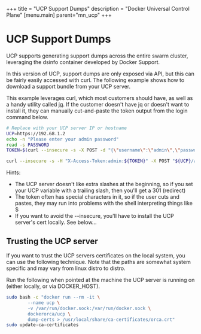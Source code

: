 +++
title = "UCP Support Dumps"
description = "Docker Universal Control Plane"
[menu.main]
parent="mn_ucp"
+++

# UCP Support Dumps

UCP supports generating support dumps across the entire swarm cluster,
leveraging the dsinfo container developed by Docker Support.

In this version of UCP, support dumps are only exposed via API, but this can be
fairly easily accessed with curl.  The following example shows how to download a
support bundle from your UCP server.

This example leverages curl, which most customers should have, as well
as a handy utility called [jq](https://stedolan.github.io/jq/).  If the
customer doesn't have jq or doesn't want to install it, they can manually
cut-and-paste the token output from the login command below.


```bash
# Replace with your UCP server IP or hostname
UCP=https://192.68.1.2
echo -n "Please enter your admin password"
read -s PASSWORD
TOKEN=$(curl --insecure -s -X POST -d "{\"username\":\"admin\",\"password\":\"${PASSWORD}\"}" "${UCP}/auth/login" | jq -r '.auth_token')

curl --insecure -s -H "X-Access-Token:admin:${TOKEN}" -X POST "${UCP}/api/support" > dump.zip
```

Hints:
* The UCP server doesn't like extra slashes at the beginning, so if you set your UCP variable with a trailing slash, then you'll get a 301 (redirect)
* The token often has special characters in it, so if the user cuts and pastes, they may run into problems with the shell interpreting things like $
* If you want to avoid the --insecure, you'll have to install the UCP server's cert locally.  See below...


## Trusting the UCP server

If you want to trust the UCP servers certificates on the local system, you can
use the following technique.  Note that the paths are somewhat system specific
and may vary from linux distro to distro.

Run the following when pointed at the machine the UCP server is running on
(either locally, or via DOCKER\_HOST).

```bash
sudo bash -c "docker run --rm -it \
        --name ucp \
        -v /var/run/docker.sock:/var/run/docker.sock \
        dockerorca/ucp \
        dump-certs > /usr/local/share/ca-certificates/orca.crt"
sudo update-ca-certificates
```
